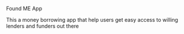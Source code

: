 Found ME App

This a money borrowing app that help users get easy access to willing lenders and funders out there
